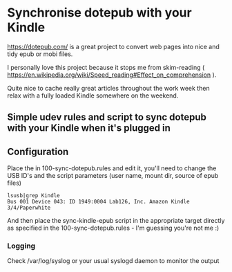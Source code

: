 # Synchronise dotepub with your Kindle

https://dotepub.com/ is a great project to convert web pages into nice and tidy epub or mobi files.

I personally love this project because it stops me from skim-reading ( https://en.wikipedia.org/wiki/Speed_reading#Effect_on_comprehension ).

Quite nice to cache really great articles throughout the work week then relax with a fully loaded Kindle somewhere on the weekend.


## Simple udev rules and script to sync dotepub with your Kindle when it's plugged in

## Configuration

Place the in 100-sync-dotepub.rules and edit it, you'll need to change the USB ID's and the script parameters (user name, mount dir, source of epub files)

```
lsusb|grep Kindle
Bus 001 Device 043: ID 1949:0004 Lab126, Inc. Amazon Kindle 3/4/Paperwhite

```

And then place the sync-kindle-epub script in the appropriate target directly as specified in the 100-sync-dotepub.rules - I'm guessing you're not me :)

### Logging

Check /var/log/syslog or your usual syslogd daemon to monitor the output